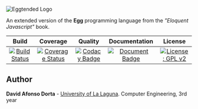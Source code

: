 ![Eggtended Logo](https://i.imgur.com/9N4qe98.png)

An extended version of the __Egg__ programming language from the _"Eloquent Javascript"_ book.

| Build | Coverage | Quality | Documentation | License |
|:-----------------------------------------------------------------------------------------------------------------------:|:----------------------------------------------------------------------------------------------------------------------------------------------------------------:|:-----------------------------------------------------------------------------------------------------------------------------------------------------------------------------------------------------------------------------------------------------------:|:------------------------------------------------------------------------------------------------------------------------------------------:|:------:|
| [![Build Status](https://travis-ci.org/Dibad/eggtended-js.svg?branch=master)](https://travis-ci.org/Dibad/eggtended-js) | [![Coverage Status](https://coveralls.io/repos/github/Dibad/eggtended-js/badge.svg?branch=master)](https://coveralls.io/github/Dibad/eggtended-js?branch=master) | [![Codacy Badge](https://api.codacy.com/project/badge/Grade/b73b7dce63144641912c77067fee51a2)](https://www.codacy.com/app/Dibad/eggtended-js?utm_source=github.com&amp;utm_medium=referral&amp;utm_content=Dibad/eggtended-js&amp;utm_campaign=Badge_Grade) | [![Document Badge](https://doc.esdoc.org/github.com/Dibad/eggtended-js/badge.svg)](https://doc.esdoc.org/github.com/Dibad/eggtended-js/) | [![License: GPL  v2](https://img.shields.io/badge/License-GPL%20v2-blue.svg)](https://www.gnu.org/licenses/old-licenses/gpl-2.0.en.html)
## Author

__David Afonso Dorta__ - [University of La Laguna](https://www.ull.es/grados/ingenieria-informatica/). Computer Engineering, 3rd year
